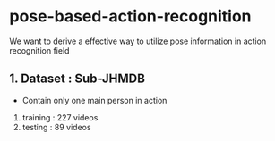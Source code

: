 # pose-based-action-recognition
We want to derive a effective way to utilize pose information in action recognition field

## 1. Dataset : Sub-JHMDB
  * Contain only one main person in action
  1. training : 227 videos
  2. testing : 89 videos


  
